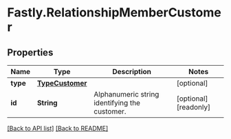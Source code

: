 # Fastly.RelationshipMemberCustomer

## Properties

Name | Type | Description | Notes
------------ | ------------- | ------------- | -------------
**type** | [**TypeCustomer**](TypeCustomer.md) |  | [optional] 
**id** | **String** | Alphanumeric string identifying the customer. | [optional] [readonly] 


[[Back to API list]](../../README.md#endpoints) [[Back to README]](../../README.md)
